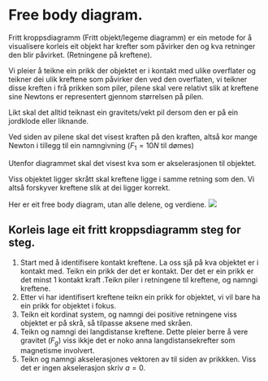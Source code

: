# Free body diagram.

Fritt kroppsdiagramm (Fritt objekt/legeme diagramm) er ein metode for å visualisere korleis eit objekt har krefter som påvirker den og kva retninger den blir påvirket. (Retningene på kreftene). 

Vi pleier å teikne ein prikk der objektet er i kontakt med ulike overflater og teikner dei ulik kreftene som påvirker den ved den overflaten, vi teikner disse kreften i frå prikken som piler, pilene skal vere relativt slik at kreftene sine Newtons er representert gjennom størrelsen på pilen.

Likt skal det alltid teiknast ein gravitets/vekt pil dersom den er på ein jordklode eller liknande.

Ved siden av pilene skal det visest kraften på den kraften, altså kor mange Newton  i tillegg til ein namngivning ($F_1=10N$ til dømes) 

Utenfor diagrammet skal det visest kva som er akselerasjonen til objektet.

Viss objektet ligger skrått skal kreftene ligge i samme retning som den. Vi altså forskyver kreftene slik at dei ligger korrekt.

Her er eit free body diagram, utan alle delene, og verdiene.
![](https://cdn.kastatic.org/ka-perseus-images/5fd40faa642a90745beb156a86e1f419cf8856ce.png)



## Korleis lage eit fritt kroppsdiagramm steg for steg.

1. Start med å identifisere kontakt kreftene. La oss sjå på kva objektet er i kontakt med. Teikn ein prikk der det er kontakt. Der det er ein prikk er det minst 1 kontakt kraft .Teikn piler i retningene til kreftene, og namngi kreftene.
2. Etter vi har identifisert kreftene teikn ein prikk for objektet, vi vil bare ha ein prikk for objektet i fokus.
3. Teikn eit kordinat system, og namngi dei positive retningene viss objektet er på skrå, så tilpasse aksene med skråen.
4. Teikn og namngi dei langdistanse kreftene. Dette pleier berre å vere gravitet ($F_g$) viss ikkje det er noko anna langdistansekrefter som magnetisme involvert.
5. Teikn og namngi akselerasjones vektoren av til siden av prikkken. Viss det er ingen akselerasjon skriv $a=0$.